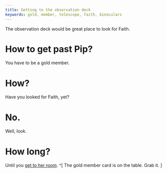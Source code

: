 ```yaml
---
title: Getting to the observation deck
keywords: gold, member, telescope, faith, binoculars
---
```


The observation deck would be great place to look for Faith.

# How to get past Pip?
You have to be a gold member.

# How?
Have you looked for Faith, yet?

# No.
Well, look.

# How long?
Until you [get to her room](040-faith/010-faiths-room.md). ^[ The gold member card is on the table. Grab it. ]
